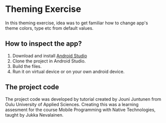 # Theming Exercise
In this theming exercise, idea was to get familiar how to change app's theme colors, type etc from default values.

## How to inspect the app?
1. Download and install [Android Studio](https://developer.android.com/studio)
2. Clone the project in Android Studio.
4. Build the files.
5. Run it on virtual device or on your own android device.

## The project code
The project code was developed by tutorial created by Jouni Juntunen from Oulu University of Applied Sciences. Creating this was a learning assesment for the course Mobile Programming with Native Technologies, taught by Jukka Nevalainen.
